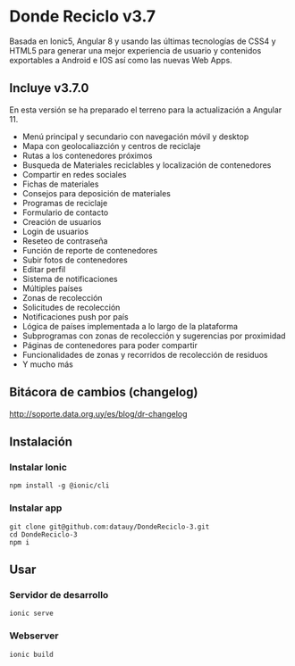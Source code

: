 # Donde Reciclo v3.7
Basada en Ionic5, Angular 8 y usando las últimas tecnologías de CSS4 y HTML5 para generar una mejor experiencia de usuario y contenidos exportables a Android e IOS así como las nuevas Web Apps.

## Incluye v3.7.0
En esta versión se ha preparado el terreno para la actualización a Angular 11.

* Menú principal y secundario con navegación móvil y desktop
* Mapa con geolocaliazción y centros de reciclaje
* Rutas a los contenedores próximos
* Busqueda de Materiales reciclables y localización de contenedores
* Compartir en redes sociales
* Fichas de materiales
* Consejos para deposición de materiales
* Programas de reciclaje
* Formulario de contacto
* Creación de usuarios
* Login de usuarios
* Reseteo de contraseña
* Función de reporte de contenedores
* Subir fotos de contenedores
* Editar perfil
* Sistema de notificaciones
* Múltiples países
* Zonas de recolección
* Solicitudes de recolección
* Notificaciones push por país
* Lógica de países implementada a lo largo de la plataforma
* Subprogramas con zonas de recolección y sugerencias por proximidad
* Páginas de  contenedores para poder compartir
* Funcionalidades de zonas y recorridos de recolección de residuos
* Y mucho más

## Bitácora de cambios (changelog)
http://soporte.data.org.uy/es/blog/dr-changelog

## Instalación

### Instalar Ionic  
    npm install -g @ionic/cli

### Instalar app

    git clone git@github.com:datauy/DondeReciclo-3.git
    cd DondeReciclo-3
    npm i

## Usar
### Servidor de desarrollo
    ionic serve
### Webserver
    ionic build
